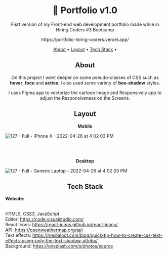<h1 align="center">	🎨 Portfolio v1.0</h1>
<p align="center">Fisrt version of my  Front-end web development portfolio made while in Hiring Coders #3 Bootcamp</p>
<p align="center">https://portfolio-hiring-coders.vercel.app/</p>


<p align="center">
 <a href="#about">About</a> •
 <a href="#layout">Layout</a> • 
 <a href="#tech-stack">Tech Stack</a> • 
  
 
</p>




<h2 align="center">About</h2>

<p align="center">On this project I went deeper on some pseudo-classes of CSS such as <strong>hover</strong>, <strong>focu</strong> and <strong>active</strong>. I also
  used some variety of <strong>box-shadow</strong> styles.</p>

<p align="center">I uses Figma app to vectorize the cartoon image and Responsively app to adjust the Responsiveness od the Screens.</p>
 

 


          


<h2 align="center">Layout</h2>

<p align="center"><strong>Mobile</strong></p>

![127 - Full - iPhone X - 2022-04-26 at 4 02 03 PM](https://user-images.githubusercontent.com/102549776/165373361-60927482-5a10-42bf-ae87-440c7078e95e.jpg)


<br><br>

<p align="center"><strong>Desktop</strong></p>

![127 - Full - Generic Laptop - 2022-04-26 at 4 02 03 PM](https://user-images.githubusercontent.com/102549776/165373204-08918046-11d6-461b-bee6-f8bd15a9006b.jpg)</p>




<h2 align="center">Tech Stack</h2>

<strong>Website:</strong><br><br>

HTML5, CSS3, JavaScript<br>
Editor: https://code.visualstudio.com/<br>
React Icons: https://react-icons.github.io/react-icons/<br>
API: https://openweathermap.org/api<br>
Text effects: https://medialoot.com/blog/quick-tip-how-to-create-css-text-effects-using-only-the-text-shadow-attribu/<br>
Background: https://unsplash.com/s/photos/source
